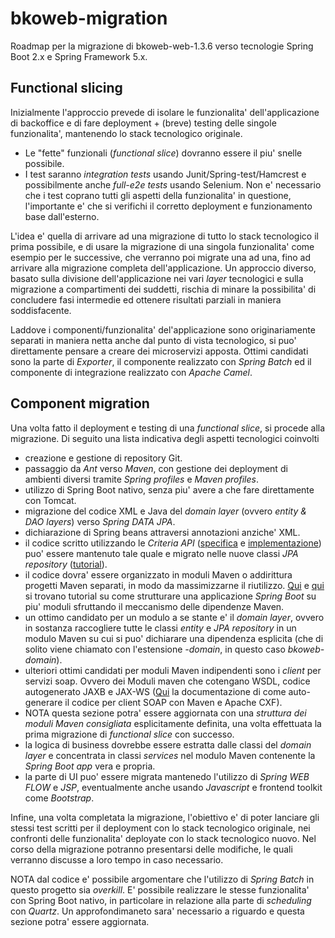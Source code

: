 # bkoweb-migration

Roadmap per la migrazione di bkoweb-web-1.3.6 verso tecnologie Spring Boot 2.x e Spring Framework 5.x.

## Functional slicing

Inizialmente l'approccio prevede di isolare le funzionalita' dell'applicazione di backoffice e di fare deployment + (breve) testing delle singole funzionalita', mantenendo lo stack tecnologico originale.

* Le "fette" funzionali (*functional slice*) dovranno essere il piu' snelle possibile.
* I test saranno *integration tests* usando Junit/Spring-test/Hamcrest e possibilmente anche *full-e2e tests* usando Selenium. Non e' necessario che i test coprano tutti gli aspetti della funzionalita' in questione, l'importante e' che si verifichi il corretto deployment e funzionamento base dall'esterno.

L'idea e' quella di arrivare ad una migrazione  di tutto lo stack tecnologico il prima possibile, e di usare la migrazione di una singola funzionalita' come esempio per le successive, che verranno poi migrate una ad una, fino ad arrivare alla migrazione completa dell'applicazione. Un approccio diverso, basato sulla divisione dell'applicazione nei vari *layer* tecnologici e sulla migrazione a compartimenti dei suddetti, rischia di minare la possibilita' di concludere fasi intermedie ed ottenere risultati parziali in maniera soddisfacente.

Laddove i componenti/funzionalita' del'applicazione sono originariamente separati in maniera netta anche dal punto di vista tecnologico, si puo' direttamente pensare a creare dei microservizi apposta. Ottimi candidati sono la parte di *Exporter*, il componente realizzato con *Spring Batch* ed il componente di integrazione realizzato con *Apache Camel*.

## Component migration

Una volta fatto il deployment e testing di una *functional slice*, si procede alla migrazione. Di seguito una lista indicativa degli aspetti tecnologici coinvolti

* creazione e gestione di repository Git.
* passaggio da *Ant* verso *Maven*, con gestione dei deployment di ambienti diversi tramite *Spring profiles* e *Maven profiles*. 
* utilizzo di Spring Boot nativo, senza piu' avere a che fare direttamente con Tomcat.
* migrazione del codice XML e Java del *domain layer* (ovvero *entity & DAO layers*) verso *Spring DATA JPA*.
* dichiarazione di Spring beans attraversi annotazioni anziche' XML.
* il codice scritto utilizzando le *Criteria API* ([specifica](https://jakarta.ee/specifications/persistence/3.1/jakarta-persistence-spec-3.1.html#a6925) e [implementazione](https://docs.spring.io/spring-data/jpa/docs/current/reference/html/)) puo' essere mantenuto tale quale e migrato nelle nuove classi *JPA repository* ([tutorial](https://www.baeldung.com/spring-data-criteria-queries)).
* il codice dovra' essere organizzato in moduli Maven o addirittura progetti Maven separati, in modo da massimizzarne il riutilizzo. [Qui](https://www.baeldung.com/spring-boot-multiple-modules) e [qui](https://spring.io/guides/gs/multi-module/) si trovano tutorial su come strutturare una applicazione *Spring Boot* su piu' moduli sfruttando il meccanismo delle dipendenze Maven.
* un ottimo candidato per un modulo a se stante e' il *domain layer*, ovvero in sostanza raccogliere tutte le classi *entity* e *JPA repository* in un modulo Maven su cui si puo' dichiarare una dipendenza esplicita (che di solito viene chiamato con l'estensione *-domain*, in questo caso *bkoweb-domain*).
* ulteriori ottimi candidati per moduli Maven indipendenti sono i *client* per servizi soap. Ovvero dei Moduli maven che cotengano WSDL, codice autogenerato JAXB e JAX-WS ([Qui](https://cxf.apache.org/docs/maven-cxf-codegen-plugin-wsdl-to-java.html) la documentazione di come auto-generare il codice per client SOAP con Maven e Apache CXF).
* NOTA questa sezione potra' essere aggiornata con una *struttura dei moduli Maven consigliata* esplicitamente definita, una volta effettuata la prima migrazione di *functional slice* con successo.
* la logica di business dovrebbe essere estratta dalle classi del *domain layer* e concentrata in classi *services* nel modulo Maven contenente la *Spring Boot app* vera e propria.
* la parte di UI puo' essere migrata mantenedo l'utilizzo di *Spring WEB FLOW* e *JSP*, eventualmente anche usando *Javascript* e frontend toolkit come *Bootstrap*.

Infine, una volta completata la migrazione, l'obiettivo e' di poter lanciare gli stessi test scritti per il deployment con lo stack tecnologico originale, nei confronti delle funzionalita' deployate con lo stack tecnologico nuovo. Nel corso della migrazione potranno presentarsi delle modifiche, le quali verranno discusse a loro tempo in caso necessario.

NOTA dal codice e' possibile argomentare che l'utilizzo di *Spring Batch* in questo progetto sia *overkill*. E' possibile realizzare le stesse funzionalita' con Spring Boot nativo, in particolare in relazione alla parte di *scheduling* con *Quartz*. Un approfondimaneto sara' necessario a riguardo e questa sezione potra' essere aggiornata.